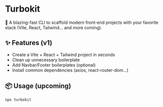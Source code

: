 # Turbokit

🚀 A blazing-fast CLI to scaffold modern front-end projects with your favorite stack (Vite, React, Tailwind... and more coming).

## ✨ Features (v1)
- Create a Vite + React + Tailwind project in seconds
- Clean up unnecessary boilerplate
- Add Navbar/Footer boilerplates (optional)
- Install common dependencies (axios, react-router-dom...)

## 📦 Usage (upcoming)

```bash
npx turbokit
```